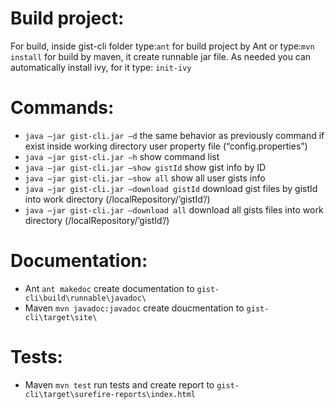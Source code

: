 Build project:
=========
For build, inside gist-cli folder type:`ant` for build project by Ant or type:`mvn install` for build by maven, it create runnable jar file. As needed you can automatically install ivy, for it type: `init-ivy`

Сommands:
=========
* `java –jar gist-cli.jar –d` the same behavior as previously command if exist inside working directory user property file (“config.properties”)
* `java –jar gist-cli.jar –h` show command list
* `java –jar gist-cli.jar –show gistId` show gist info by ID
* `java –jar gist-cli.jar –show all` show all user gists info
* `java –jar gist-cli.jar –download gistId` download gist files by gistId into work directory (/localRepository/’gistId’/)
* `java –jar gist-cli.jar –download all` download all gists files into work directory  (/localRepository/’gistId’/)


Documentation:
=========
* Ant `ant makedoc` create documentation to `gist-cli\build\runnable\javadoc\`
* Maven  `mvn javadoc:javadoc` create doucmentation to `gist-cli\target\site\`



Tests:
=========
* Maven  `mvn test` run tests and create report to `gist-cli\target\surefire-reports\index.html`

